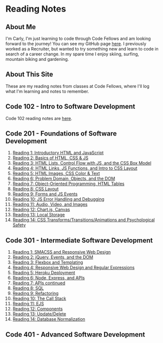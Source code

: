# Reading Notes

## About Me
I'm Carly, I'm just learning to code through Code Fellows and am looking forward to the journey! You can see my GitHub page [here](https://github.com/carlydekock). I previously worked as a Recruiter, but wanted to try something new and learn to code in search of a career change. In my spare time I enjoy skiing, surfing, mountain biking and gardening.

## About This Site
These are my reading notes from classes at Code Fellows, where I'll log what I'm learning and notes to remember.

## Code 102 - Intro to Software Development
Code 102 reading notes are [here](code102contents.md).

## Code 201 - Foundations of Software Development
1. [Reading 1: Introductory HTML and JavaScript](class-01.md)
1. [Reading 2: Basics of HTML, CSS & JS](class-02.md)
1. [Reading 3: HTML Lists, Control Flow with JS, and the CSS Box Model](class-03.md)
1. [Reading 4: HTML Links, JS Functions, and Intro to CSS Layout](class-04.md)
1. [Reading 5: HTML Images, CSS Color & Text](class-05.md)
1. [Reading 6: Problem Domain, Objects, and the DOM](class-06.md)
1. [Reading 7: Object-Oriented Programming, HTML Tables](class-07.md)
1. [Reading 8: CSS Layout](class-08.md)
1. [Reading 9: Forms and JS Events](class-09.md)
1. [Reading 10: JS Error Handling and Debugging](class-10.md)
1. [Reading 11: Audio, Video, and Images](class-11.md)
1. [Reading 12: Chart.js, Canvas](class-12.md)
1. [Reading 13: Local Storage](class-13.md)
1. [Reading 14: CSS Transforms/Transitions/Animations and Psychological Safety](class-14.md)

## Code 301 - Intermediate Software Development
1. [Reading 1: SMACSS and Responsive Web Design](class-01-301.md)
1. [Reading 2: jQuery, Events, and the DOM](class-02-301.md)
1. [Reading 3: Flexbox and Templating](class-03-301.md)
1. [Reading 4: Responsive Web Design and Regular Expressions](class-04-301.md)
1. [Reading 5: Heroku Deployment](class-05-301.md)
1. [Reading 6: Node, Express, and APIs](class-06-301.md)
1. [Reading 7: APIs continued](class-07-301.md)
1. [Reading 8: SQL](class-08-301.md)
1. [Reading 9: Refactoring](class-09-301.md)
1. [Reading 10: The Call Stack](class-10-301.md)
1. [Reading 11: EJS](class-11-301.md)
1. [Reading 12: Components](class-12-301.md)
1. [Reading 13: Update/Delete](class-13-301.md)
1. [Reading 14: Database Normalization](class-14-301.md)

## Code 401 - Advanced Software Development

